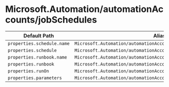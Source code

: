 # Microsoft.Automation/automationAccounts/jobSchedules

| Default Path | Alias |
|---|---|
| `properties.schedule.name` | `Microsoft.Automation/automationAccounts/jobSchedules/schedule.name` |
| `properties.schedule` | `Microsoft.Automation/automationAccounts/jobSchedules/schedule` |
| `properties.runbook.name` | `Microsoft.Automation/automationAccounts/jobSchedules/runbook.name` |
| `properties.runbook` | `Microsoft.Automation/automationAccounts/jobSchedules/runbook` |
| `properties.runOn` | `Microsoft.Automation/automationAccounts/jobSchedules/runOn` |
| `properties.parameters` | `Microsoft.Automation/automationAccounts/jobSchedules/parameters` |

